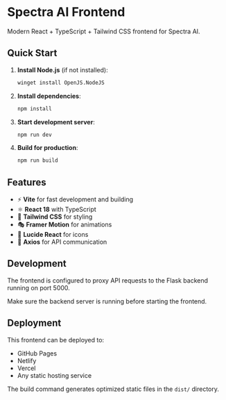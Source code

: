 # Spectra AI Frontend

Modern React + TypeScript + Tailwind CSS frontend for Spectra AI.

## Quick Start

1. **Install Node.js** (if not installed):

   ```bash
   winget install OpenJS.NodeJS
   ```

2. **Install dependencies**:

   ```bash
   npm install
   ```

3. **Start development server**:

   ```bash
   npm run dev
   ```

4. **Build for production**:
   ```bash
   npm run build
   ```

## Features

- ⚡ **Vite** for fast development and building
- ⚛️ **React 18** with TypeScript
- 🎨 **Tailwind CSS** for styling
- 🎭 **Framer Motion** for animations
- 💫 **Lucide React** for icons
- 📡 **Axios** for API communication

## Development

The frontend is configured to proxy API requests to the Flask backend running on port 5000.

Make sure the backend server is running before starting the frontend.

## Deployment

This frontend can be deployed to:

- GitHub Pages
- Netlify
- Vercel
- Any static hosting service

The build command generates optimized static files in the `dist/` directory.
